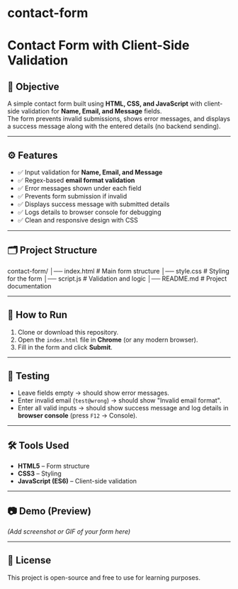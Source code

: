 # contact-form
# Contact Form with Client-Side Validation

## 📌 Objective
A simple contact form built using **HTML, CSS, and JavaScript** with client-side validation for **Name, Email, and Message** fields.  
The form prevents invalid submissions, shows error messages, and displays a success message along with the entered details (no backend sending).

---

## ⚙️ Features
- ✅ Input validation for **Name, Email, and Message**  
- ✅ Regex-based **email format validation**  
- ✅ Error messages shown under each field  
- ✅ Prevents form submission if invalid  
- ✅ Displays success message with submitted details  
- ✅ Logs details to browser console for debugging  
- ✅ Clean and responsive design with CSS  

---

## 🗂️ Project Structure
contact-form/
│── index.html # Main form structure
│── style.css # Styling for the form
│── script.js # Validation and logic
│── README.md # Project documentation


---

## 🚀 How to Run
1. Clone or download this repository.  
2. Open the `index.html` file in **Chrome** (or any modern browser).  
3. Fill in the form and click **Submit**.  

---

## 🧪 Testing
- Leave fields empty → should show error messages.  
- Enter invalid email (`test@wrong`) → should show "Invalid email format".  
- Enter all valid inputs → should show success message and log details in **browser console** (press `F12` → Console).  

---

## 🛠️ Tools Used
- **HTML5** – Form structure  
- **CSS3** – Styling  
- **JavaScript (ES6)** – Client-side validation  

---

## 📷 Demo (Preview)
*(Add screenshot or GIF of your form here)*

---

## 📜 License
This project is open-source and free to use for learning purposes.
